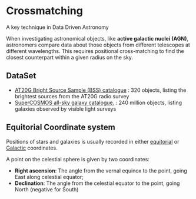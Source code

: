 # Crossmatching
A key technique in Data Driven Astronomy 

When investigating astronomical objects, like **active galactic nuclei (AGN)**, astronomers compare data about those objects from different telescopes at different wavelengths. This requires positional cross-matching to find the closest counterpart within a given radius on the sky.

## DataSet
- [AT20G Bright Source Sample (BSS) catalogue](http://cdsarc.u-strasbg.fr/viz-bin/Cat?J/MNRAS/384/775) : 320 objects, listing the brightest sources from the AT20G radio survey
- [SuperCOSMOS all-sky galaxy catalogue.](http://ssa.roe.ac.uk/allSky) : 240 million objects, listing galaxies observed by visible light surveys

## Equitorial Coordinate system
Positions of stars and galaxies is usually recorded in either [equitorial](http://astronomy.swin.edu.au/cosmos/E/Equatorial+Coordinate+System) or [Galactic](https://astronomy.swin.edu.au/cosmos/N/North+Galactic+Pole) coordinates.

A point on the celestial sphere is given by two coordinates:
- **Right ascension**: The angle from the vernal equinox to the point, going East along celestial equator;
- **Declination**: The angle from the celestial equator to the point, going North (negative for South)

